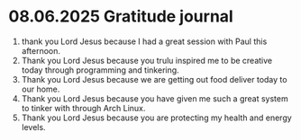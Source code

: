 # 08.06.2025 Gratitude journal

1. thank you Lord Jesus because I had a great session with Paul this afternoon.
2. Thank you Lord Jesus because you trulu inspired me to be creative today through programming and tinkering.
3. Thank you Lord Jesus because we are getting out food deliver today to our home.
4. Thank you Lord Jesus because you have given me such a great system to tinker with through Arch Linux.
5. Thank you Lord Jesus because you are protecting my health and energy levels.
